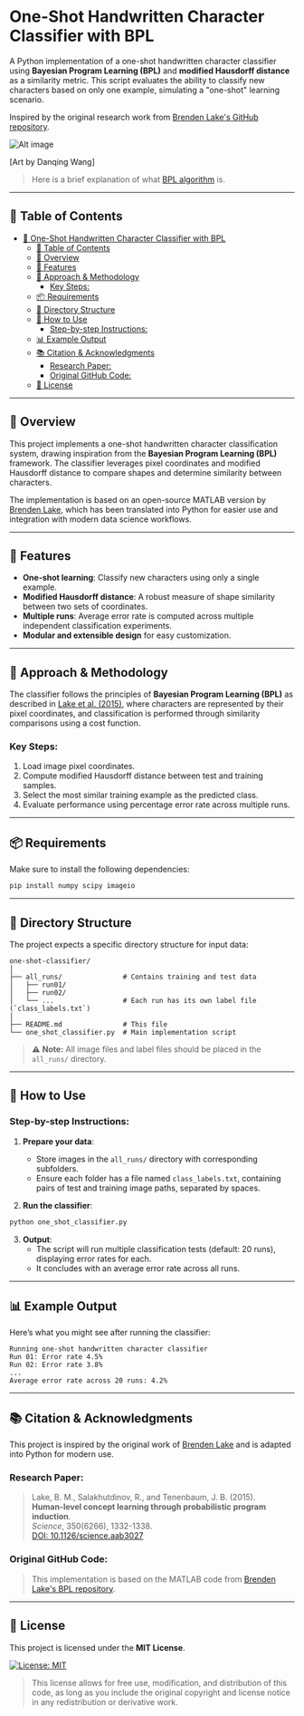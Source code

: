 # One-Shot Handwritten Character Classifier with BPL

A Python implementation of a one-shot handwritten character classifier using **Bayesian Program Learning (BPL)** and **modified Hausdorff distance** as a similarity metric. This script evaluates the ability to classify new characters based on only one example, simulating a "one-shot" learning scenario.

Inspired by the original research work from [Brenden Lake's GitHub repository](https://github.com/brendenlake/BPL).


![Alt image](https://github.com/PauloRlopez/ML-Bayesian_Program_Learning/blob/master/Images/BPL.png?raw="BPL") 

[Art by Danqing Wang]


> Here is a brief explanation of what [BPL algorithm](http://www.ctvnews.ca/sci-tech/new-algorithm-lets-machines-learn-like-humans-1.2695230) is.

----

## 📌 Table of Contents

- [🧠 One-Shot Handwritten Character Classifier with BPL](#-one-shot-handwritten-character-classifier-with-bpl)
  - [📌 Table of Contents](#-table-of-contents)
  - [📌 Overview](#-overview)
  - [📌 Features](#-features)
  - [📌 Approach \& Methodology](#-approach--methodology)
    - [Key Steps:](#key-steps)
  - [📦 Requirements](#-requirements)
  - [📁 Directory Structure](#-directory-structure)
  - [🚀 How to Use](#-how-to-use)
    - [Step-by-step Instructions:](#step-by-step-instructions)
  - [📊 Example Output](#-example-output)
  - [📚 Citation \& Acknowledgments](#-citation--acknowledgments)
    - [Research Paper:](#research-paper)
    - [Original GitHub Code:](#original-github-code)
  - [📝 License](#-license)

---

## 📌 Overview

This project implements a one-shot handwritten character classification system, drawing inspiration from the **Bayesian Program Learning (BPL)** framework. The classifier leverages pixel coordinates and modified Hausdorff distance to compare shapes and determine similarity between characters.

The implementation is based on an open-source MATLAB version by [Brenden Lake](https://github.com/brendenlake/BPL), which has been translated into Python for easier use and integration with modern data science workflows.

---

## 📌 Features

- **One-shot learning**: Classify new characters using only a single example.
- **Modified Hausdorff distance**: A robust measure of shape similarity between two sets of coordinates.
- **Multiple runs**: Average error rate is computed across multiple independent classification experiments.
- **Modular and extensible design** for easy customization.

---

## 📌 Approach & Methodology

The classifier follows the principles of **Bayesian Program Learning (BPL)** as described in [Lake et al. (2015)](#citation), where characters are represented by their pixel coordinates, and classification is performed through similarity comparisons using a cost function.

### Key Steps:
1. Load image pixel coordinates.
2. Compute modified Hausdorff distance between test and training samples.
3. Select the most similar training example as the predicted class.
4. Evaluate performance using percentage error rate across multiple runs.

---

## 📦 Requirements

Make sure to install the following dependencies:

```bash
pip install numpy scipy imageio
```

---

## 📁 Directory Structure

The project expects a specific directory structure for input data:

```
one-shot-classifier/
│
├── all_runs/               # Contains training and test data
│   ├── run01/
│   ├── run02/
│   └── ...                 # Each run has its own label file (`class_labels.txt`)
│
├── README.md               # This file
└── one_shot_classifier.py  # Main implementation script
```

> ⚠️ **Note:** All image files and label files should be placed in the `all_runs/` directory.

---

## 🚀 How to Use

### Step-by-step Instructions:

1. **Prepare your data**:
   - Store images in the `all_runs/` directory with corresponding subfolders.
   - Ensure each folder has a file named `class_labels.txt`, containing pairs of test and training image paths, separated by spaces.

2. **Run the classifier**:

```bash
python one_shot_classifier.py
```

3. **Output**:
   - The script will run multiple classification tests (default: 20 runs), displaying error rates for each.
   - It concludes with an average error rate across all runs.

---

## 📊 Example Output

Here’s what you might see after running the classifier:

```
Running one-shot handwritten character classifier
Run 01: Error rate 4.5%
Run 02: Error rate 3.8%
...
Average error rate across 20 runs: 4.2%
```

---

## 📚 Citation & Acknowledgments

This project is inspired by the original work of [Brenden Lake](https://github.com/brendenlake/BPL) and is adapted into Python for modern use.

### Research Paper:

> Lake, B. M., Salakhutdinov, R., and Tenenbaum, J. B. (2015).  
> **Human-level concept learning through probabilistic program induction**.  
> *Science*, 350(6266), 1332-1338.  
> [DOI: 10.1126/science.aab3027](https://doi.org/10.1126/science.aab3027)

### Original GitHub Code:

> This implementation is based on the MATLAB code from [Brenden Lake's BPL repository](https://github.com/brendenlake/BPL).

---

## 📝 License

This project is licensed under the **MIT License**.

[![License: MIT](https://img.shields.io/badge/License-MIT-yellow.svg)](https://opensource.org/licenses/MIT)

> This license allows for free use, modification, and distribution of this code, as long as you include the original copyright and license notice in any redistribution or derivative work.
